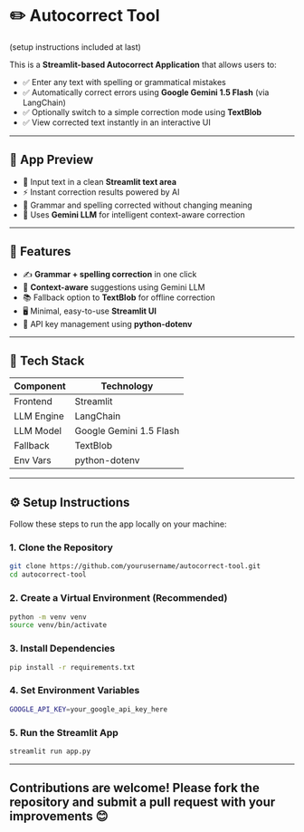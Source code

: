# ✏️ Autocorrect Tool
(setup instructions included at last)

This is a **Streamlit-based Autocorrect Application** that allows users to:

- ✅ Enter any text with spelling or grammatical mistakes  
- ✅ Automatically correct errors using **Google Gemini 1.5 Flash** (via LangChain)  
- ✅ Optionally switch to a simple correction mode using **TextBlob**  
- ✅ View corrected text instantly in an interactive UI  

---

## 📸 App Preview
- 📝 Input text in a clean **Streamlit text area**  
- ⚡ Instant correction results powered by AI  
- 🎯 Grammar and spelling corrected without changing meaning  
- 🔄 Uses **Gemini LLM** for intelligent context-aware correction  

---

## 🚀 Features
- ✍️ **Grammar + spelling correction** in one click  
- 🧠 **Context-aware** suggestions using Gemini LLM  
- 📚 Fallback option to **TextBlob** for offline correction  
- 🖥️ Minimal, easy-to-use **Streamlit UI**  
- 🔑 API key management using **python-dotenv**  

---

## 🧰 Tech Stack

| Component     | Technology             |
|--------------|------------------------|
| Frontend     | Streamlit              |
| LLM Engine   | LangChain              |
| LLM Model    | Google Gemini 1.5 Flash|
| Fallback     | TextBlob               |
| Env Vars     | python-dotenv          |

---

## ⚙️ Setup Instructions
Follow these steps to run the app locally on your machine:

### 1. Clone the Repository
```bash
git clone https://github.com/yourusername/autocorrect-tool.git
cd autocorrect-tool
```
### 2. Create a Virtual Environment (Recommended)
```bash
python -m venv venv
source venv/bin/activate
```

### 3. Install Dependencies
```bash
pip install -r requirements.txt
```

### 4. Set Environment Variables
```bash
GOOGLE_API_KEY=your_google_api_key_here
```

### 5. Run the Streamlit App
```bash
streamlit run app.py
```
---

## Contributions are welcome! Please fork the repository and submit a pull request with your improvements 😊
